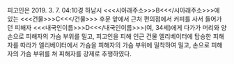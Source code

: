 피고인은 2019. 3. 7. 04:10경 하남시 <<<시아래주소>>>B<<</시아래주소>>>에 있는 <<<건물>>>C<<</건물>>> 후문 앞에서 근처 편의점에서 커피를 사서 들어가던 피해자 <<<내국인이름>>>D<<</내국인이름>>>(여, 34세)에게 다가가 머리와 양손으로 피해자의 가슴 부위를 밀고, 피고인을 피해 인근 건물 엘리베이터에 탑승한 피해자를 따라가 엘리베이터에서 가슴을 피해자의 가슴 부위에 밀착하여 밀고, 손으로 피해자의 가슴 부위를 쳐 피해자를 강제로 추행하였다.